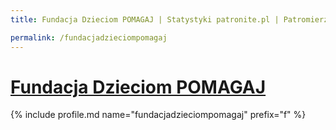 ```yaml
---
title: Fundacja Dzieciom POMAGAJ | Statystyki patronite.pl | Patromierz

permalink: /fundacjadzieciompomagaj
---
```


# [Fundacja Dzieciom POMAGAJ](https://patronite.pl/fundacjadzieciompomagaj)

{% include profile.md name="fundacjadzieciompomagaj" prefix="f" %}

